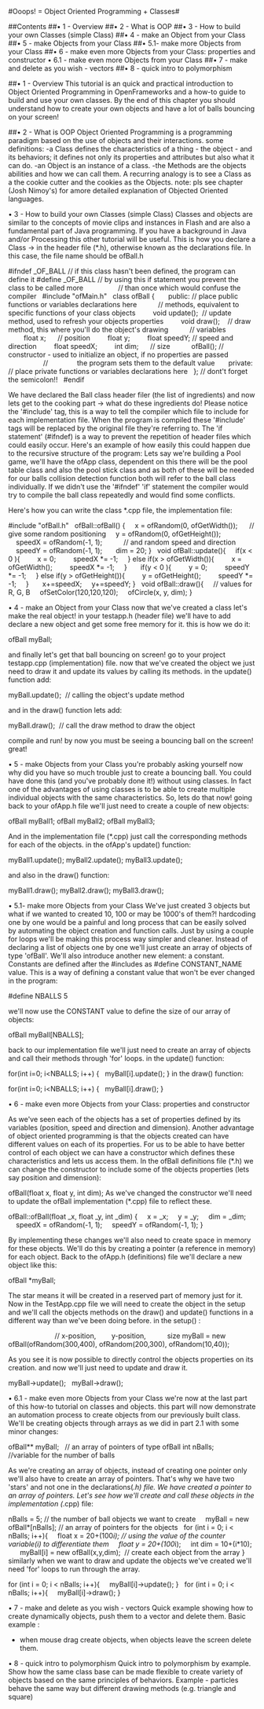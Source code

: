 #Ooops! = Object Oriented Programming + Classes#

##Contents
##• 1 - Overview
##• 2 - What is OOP
##• 3 - How to build your own Classes (simple Class)
##• 4 - make an Object from your Class 
##• 5 - make Objects from your Class
	##• 5.1- make more Objects from your Class
##• 6 - make even more Objects from your Class: properties and  constructor
	• 6.1 - make even more Objects from your Class
##• 7 - make and delete as you wish  - vectors
##• 8 - quick intro to polymorphism

##• 1 - Overview
This tutorial is an quick  and practical introduction to Object Oriented Programming in OpenFrameworks and a how-to guide to build and use your own classes.
By the end of this chapter you should understand how to create your own objects and have a lot of balls bouncing on your screen!

##• 2 - What is OOP
Object Oriented Programming is a programming paradigm based on the use of objects and their interactions. some definitions:
-a Class defines the characteristics of a thing - the object - and its behaviors; it defines not only its properties and attributes but also what it can do.
-an Object is an instance of a class.
-the Methods are the objects abilities and how we can call them.
A recurring analogy is to see a Class as a the cookie cutter and the cookies as the Objects. 
note: pls see chapter (Josh Nimoy's) for amore detailed explanation of Objected Oriented languages.

• 3 - How to build your own Classes (simple Class)
Classes and objects are similar to the concepts of movie clips and instances in Flash and are also a fundamental part of Java programming. If you have a background in Java and/or Processing this other tutorial will be useful.
This is how you declare a Class -> in the header file (*.h), otherwise known as the declarations file. In this case, the file name should be ofBall.h 


#ifndef _OF_BALL // if this class hasn't been defined, the program can define it
#define _OF_BALL // by using this if statement you prevent the class to be called more 
                 // than once which would confuse the compiler
 
#include "ofMain.h"
 
class ofBall {
 
    public: // place public functions or variables declarations here
 
        // methods, equivalent to specific functions of your class objects
        void update();  // update method, used to refresh your objects properties
        void draw();    // draw method, this where you'll do the object's drawing 
 
        // variables
        float x;      // position
        float y;
        float speedY; // speed and direction
        float speedX;
        int dim;      // size
 
        ofBall(); // constructor - used to initialize an object, if no properties are passed
                  //               the program sets them to the default value
 
    private: // place private functions or variables declarations here
 
}; // dont't forget the semicolon!!
 
#endif 


We have declared the Ball class header filer (the list of ingredients) and now lets get to the cooking part -> what do these ingredients do!
Please notice the '#include' tag, this is a way to tell the compiler which file to include for each implementation file. When the program is compiled these '#include' tags will be replaced by the original file they're referring to. The 'if statement' (#ifndef) is a way to prevent the repetition of header files which could easily occur. Here's an example of how easily this could happen due to the recursive structure of the program: Lets say we're building a Pool game, we'll have the ofApp class, dependent on this there will be the pool table class and also the pool stick class and as both of these will be needed for our balls collision detection function both will refer to the ball class individually. If we didn't use the '#ifndef' 'if' statement the compiler would try to compile the ball class repeatedly and would find some conflicts.

Here's how you can write the class *.cpp file, the implementation file:


#include "ofBall.h"
 
ofBall::ofBall()
{
    x = ofRandom(0, ofGetWidth());      // give some random positioning
    y = ofRandom(0, ofGetHeight());
 
    speedX = ofRandom(-1, 1);           // and random speed and direction
    speedY = ofRandom(-1, 1);
 
    dim = 20;
}
 
void ofBall::update(){
    if(x < 0 ){
        x = 0;
        speedX *= -1;
    } else if(x > ofGetWidth()){
        x = ofGetWidth();
        speedX *= -1;
    }
 
    if(y < 0 ){
        y = 0;
        speedY *= -1;
    } else if(y > ofGetHeight()){
        y = ofGetHeight();
        speedY *= -1;
    } 
 
    x+=speedX;
    y+=speedY;
}
 
void ofBall::draw(){
    // values for R, G, B
    ofSetColor(120,120,120);
    ofCircle(x, y, dim);
} 

• 4 - make an Object from your Class 
now that we've created a class let's make the real object! in your testapp.h (header file) we'll have to add declare a new object and get some free memory for it. this is how we do it:

ofBall myBall;

and finally let's get that ball bouncing on screen! go to your project testapp.cpp (implementation) file. now that we've created the object we just need to draw it and update its values by calling its methods. in the update() function add:


myBall.update();  // calling the object's update method

and in the draw() function lets add:


myBall.draw();  // call the draw method to draw the object

compile and run! by now you must be seeing a bouncing ball on the screen! great!


• 5 - make Objects from your Class
you're probably asking yourself now why did you have so much trouble just to create a bouncing ball. You could have done this (and you've probably done it!) without using classes. In fact one of the advantages of using classes is to be able to create multiple individual objects with the same characteristics. So, lets do that now! going back to your ofApp.h file we'll just need to create a couple of new objects:


ofBall myBall1;
ofBall myBall2;
ofBall myBall3;

And in the implementation file (*.cpp) just call the corresponding methods for each of the objects.
in the ofApp's update() function:



myBall1.update();
myBall2.update();
myBall3.update();


and also in the draw() function:


myBall1.draw();
myBall2.draw();
myBall3.draw();


• 5.1- make more Objects from your Class
We've just created 3 objects but what if we wanted to created 10, 100 or may be 1000's of them?! hardcoding one by one would be a painful and long process that can be easily solved by automating the object creation and function calls. Just by using a couple for loops we'll be making this process way simpler and cleaner. Instead of declaring a list of objects one by one we'll just create an array of objects of type 'ofBall'. We'll also introduce another new element: a constant. Constants are defined after the #includes as #define CONSTANT_NAME value. This is a way of defining a constant value that won't be ever changed in the program:


#define NBALLS 5

we'll now use the CONSTANT value to define the size of our array of objects:


ofBall myBall[NBALLS];

back to our implementation file we'll just need to create an array of objects and call their methods through 'for' loops.
in the update() function:


for(int i=0; i<NBALLS; i++)
{
  myBall[i].update();
}
in the draw() function:


for(int i=0; i<NBALLS; i++)
{
  myBall[i].draw();
}


• 6 - make even more Objects from your Class: properties and  constructor

As we've seen each of the objects has a set of properties defined by its variables (position, speed and direction and dimension). Another advantage of object oriented programming is that the objects created can have different values on each of its properties. For us to be able to have better control of each object we can have a constructor which defines these characteristics and lets us access them. In the ofBall definitions file (*.h) we can change the constructor to include some of the objects properties (lets say position and dimension):


ofBall(float x, float y, int dim);
As we've changed the constructor we'll need to update the ofBall implementation (*.cpp) file to reflect these.


ofBall::ofBall(float _x, float _y, int _dim)
{
    x = _x;
    y = _y;
    dim = _dim;
 
    speedX = ofRandom(-1, 1);
    speedY = ofRandom(-1, 1);
}


By implementing these changes we'll also need to create space in memory for these objects. We'll do this by creating a pointer (a reference in memory) for each object. Back to the ofApp.h (definitions) file we'll declare a new object like this:


ofBall *myBall;  

The star means it will be created in a reserved part of memory just for it.
Now in the TestApp.cpp file we will need to create the object in the setup and we'll call the objects methods on the draw() and update() functions in a different way than we've been doing before. in the setup() :



                        // x-position,        y-position,           size
myBall = new ofBall(ofRandom(300,400), ofRandom(200,300), ofRandom(10,40));


As you see it is now possible to directly control the objects properties on its creation. and now we'll just need to update and draw it.

myBall->update();
 
myBall->draw();



• 6.1 - make even more Objects from your Class
we're now at the last part of this how-to tutorial on classes and objects. this part will now demonstrate an automation process to create objects from our previously built class. We'll be creating objects through arrays as we did in part 2.1 with some minor changes:


ofBall** myBall;   // an array of pointers of type ofBall
int nBalls;        //variable for the number of balls 

As we're creating an array of objects, instead of creating one pointer only we'll also have to create an array of pointers. That's why we have two 'stars' and not one in the declarations(*.h) file. We have created a pointer to an array of pointers. Let's see how we'll create and call these objects in the implementation (*.cpp) file:


nBalls = 5; // the number of ball objects we want to create
 
  myBall = new ofBall*[nBalls]; // an array of pointers for the objects
 
for (int i = 0; i < nBalls; i++){
    float x = 20+(100*i); // using the value of the counter variable(i) to differentiate them
    float y = 20+(100*i);
    int dim = 10+(i*10);
 
    myBall[i] = new ofBall(x,y,dim);  // create each object from the array
}
similarly when we want to draw and update the objects we've created we'll need 'for' loops to run through the array.


for (int i = 0; i < nBalls; i++){
    myBall[i]->update();
}
 
for (int i = 0; i < nBalls; i++){
    myBall[i]->draw();
}



• 7 - make and delete as you wish  - vectors
Quick example showing how to create dynamically objects, push them to a vector and delete them.
Basic example : 
- when mouse drag create objects, when objects leave the screen delete them.

• 8 - quick intro to polymorphism
Quick intro to polymorphism by example.
Show how the same class base can be made flexible to create variety of objects based on the same principles of behaviors.
Example - particles behave the same way but different drawing methods (e.g. triangle and square) 